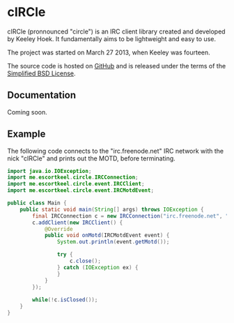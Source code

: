 # cIRCle
cIRCle (pronnounced "circle") is an IRC client library created and developed by Keeley Hoek. It fundamentally aims to be lightweight and easy to use.

The project was started on March 27 2013, when Keeley was fourteen.

The source code is hosted on <a href="https://github.com/escortkeel/cIRCle">GitHub</a> and is released under the terms of the <a href="https://raw.github.com/escortkeel/cIRCle/master/LICENSE">Simplified BSD License</a>.

## Documentation
Coming soon.

## Example
The following code connects to the "irc.freenode.net" IRC network with the nick "cIRCle" and prints out the MOTD, before terminating.
```java
import java.io.IOException;
import me.escortkeel.circle.IRCConnection;
import me.escortkeel.circle.event.IRCClient;
import me.escortkeel.circle.event.IRCMotdEvent;

public class Main {
    public static void main(String[] args) throws IOException {        
        final IRCConnection c = new IRCConnection("irc.freenode.net", "cIRCle");
        c.addClient(new IRCClient() {
            @Override
            public void onMotd(IRCMotdEvent event) {
                System.out.println(event.getMotd());

                try {
                    c.close();
                } catch (IOException ex) {
                }
            }
        });
        
        while(!c.isClosed());
    }
}
```
